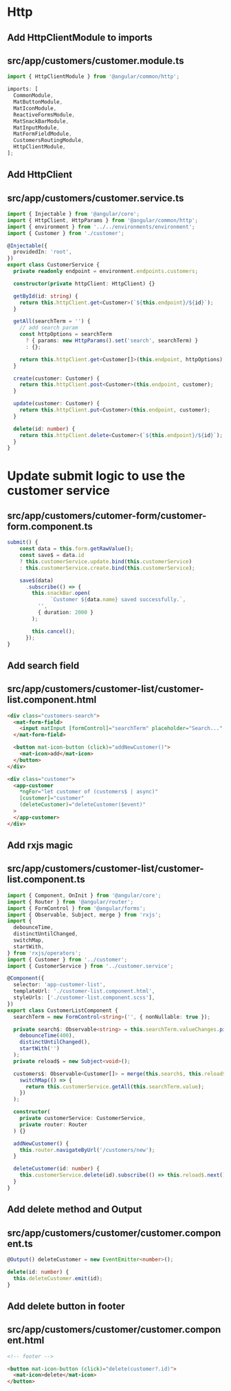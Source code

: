 # Http

## Add HttpClientModule to imports

## src/app/customers/customer.module.ts

```ts
import { HttpClientModule } from '@angular/common/http';

imports: [
  CommonModule,
  MatButtonModule,
  MatIconModule,
  ReactiveFormsModule,
  MatSnackBarModule,
  MatInputModule,
  MatFormFieldModule,
  CustomersRoutingModule,
  HttpClientModule,
];
```

## Add HttpClient

## src/app/customers/customer.service.ts

```ts
import { Injectable } from '@angular/core';
import { HttpClient, HttpParams } from '@angular/common/http';
import { environment } from '../../environments/environment';
import { Customer } from './customer';

@Injectable({
  providedIn: 'root',
})
export class CustomerService {
  private readonly endpoint = environment.endpoints.customers;

  constructor(private httpClient: HttpClient) {}

  getById(id: string) {
    return this.httpClient.get<Customer>(`${this.endpoint}/${id}`);
  }

  getAll(searchTerm = '') {
    // add search param
    const httpOptions = searchTerm
      ? { params: new HttpParams().set('search', searchTerm) }
      : {};

    return this.httpClient.get<Customer[]>(this.endpoint, httpOptions);
  }

  create(customer: Customer) {
    return this.httpClient.post<Customer>(this.endpoint, customer);
  }

  update(customer: Customer) {
    return this.httpClient.put<Customer>(this.endpoint, customer);
  }

  delete(id: number) {
    return this.httpClient.delete<Customer>(`${this.endpoint}/${id}`);
  }
}
```

# Update submit logic to use the customer service

## src/app/customers/cutomer-form/customer-form.component.ts

```ts
submit() {
    const data = this.form.getRawValue();
    const save$ = data.id
    ? this.customerService.update.bind(this.customerService)
    : this.customerService.create.bind(this.customerService);

    save$(data)
      .subscribe(() => {
        this.snackBar.open(
		      `Customer ${data.name} saved successfully.`,
          '',
          { duration: 2000 }
        );

        this.cancel();
      });
}
```

## Add search field

## src/app/customers/customer-list/customer-list.component.html

```html
<div class="customers-search">
  <mat-form-field>
    <input matInput [formControl]="searchTerm" placeholder="Search..." />
  </mat-form-field>

  <button mat-icon-button (click)="addNewCustomer()">
    <mat-icon>add</mat-icon>
  </button>
</div>

<div class="customer">
  <app-customer
    *ngFor="let customer of (customers$ | async)"
    [customer]="customer"
    (deleteCustomer)="deleteCustomer($event)"
  >
  </app-customer>
</div>
```

## Add rxjs magic

## src/app/customers/customer-list/customer-list.component.ts

```ts
import { Component, OnInit } from '@angular/core';
import { Router } from '@angular/router';
import { FormControl } from '@angular/forms';
import { Observable, Subject, merge } from 'rxjs';
import {
  debounceTime,
  distinctUntilChanged,
  switchMap,
  startWith,
} from 'rxjs/operators';
import { Customer } from '../customer';
import { CustomerService } from '../customer.service';

@Component({
  selector: 'app-customer-list',
  templateUrl: './customer-list.component.html',
  styleUrls: ['./customer-list.component.scss'],
})
export class CustomerListComponent {
  searchTerm = new FormControl<string>('', { nonNullable: true });

  private search$: Observable<string> = this.searchTerm.valueChanges.pipe(
    debounceTime(400),
    distinctUntilChanged(),
    startWith('')
  );
  private reload$ = new Subject<void>();

  customers$: Observable<Customer[]> = merge(this.search$, this.reload$).pipe(
    switchMap(() => {
      return this.customerService.getAll(this.searchTerm.value);
    })
  );

  constructor(
    private customerService: CustomerService,
    private router: Router
  ) {}

  addNewCustomer() {
    this.router.navigateByUrl('/customers/new');
  }

  deleteCustomer(id: number) {
    this.customerService.delete(id).subscribe(() => this.reload$.next());
  }
}
```

## Add delete method and Output

## src/app/customers/customer/customer.component.ts

```ts
@Output() deleteCustomer = new EventEmitter<number>();

delete(id: number) {
  this.deleteCustomer.emit(id);
}
```

## Add delete button in footer

## src/app/customers/customer/customer.component.html

```html
<!-- footer -->

<button mat-icon-button (click)="delete(customer?.id)">
  <mat-icon>delete</mat-icon>
</button>
```

